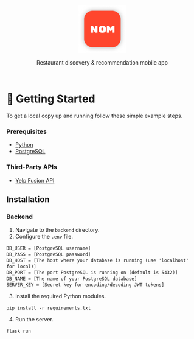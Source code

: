 <br>
<p align="center">
  <img src="./frontend/assets/gallery/logo.png" alt="Logo" width=125/>
</p>
<p align="center">
  Restaurant discovery & recommendation mobile app
</p>
<br>

# 🚀 Getting Started
To get a local copy up and running follow these simple example steps.

### Prerequisites

- [Python](https://www.python.org/downloads/)
- [PostgreSQL](https://www.postgresql.org/download/)

### Third-Party APIs
- [Yelp Fusion API](https://docs.developer.yelp.com/docs/fusion-intro)

## Installation

### Backend
1. Navigate to the `backend` directory.
2. Configure the `.env` file.
```
DB_USER = [PostgreSQL username]
DB_PASS = [PostgreSQL password]
DB_HOST = [The host where your database is running (use 'localhost' for local)]
DB_PORT = [The port PostgreSQL is running on (default is 5432)]
DB_NAME = [The name of your PostgreSQL database]
SERVER_KEY = [Secret key for encoding/decoding JWT tokens]                
```
3. Install the required Python modules.
```
pip install -r requirements.txt
```
4. Run the server.
```
flask run
```
